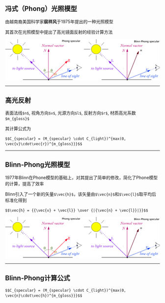 ## 冯式（Phong）光照模型

由越南裔美国科学家**裴祥风**于1975年提出的一种光照模型

其首次在光照模型中提出了高光镜面反射的经验计算方法

![](pics/phong_specular.png)

---

## 高光反射

表面法线`$n$`, 视角方向`$v$`, 光源方向`$l$`, 反射方向`$r$`, 材质高光系数`$m_{gloss}$`

其计算公式为

`$$C_{specular} = (M_{specular} \cdot C_{light})^{max(0, \vec{v}\cdot\vec{r})^{m_{gloss}}}$$`

---

## Blinn-Phong光照模型

1977年Blinn在Phone模型的基础上，对其提出了简单的修改，简化了Phone模型的计算，提高了效率

Blinn引入了一个新的矢量`$\vec{h}$`，该矢量由`$\vec{n}$`和`$\vec{l}$`取平均后标准化得到

`$$\vec{h} = {{\vec{v} + \vec{l}} \over {|{\vec{n} + \vec{l}}|}}$$`

![](pics/blinn_phong_specular.png)

---


## Blinn-Phong计算公式

`$$C_{specular} = (M_{specular} \cdot C_{light})^{max(0, \vec{n}\cdot\vec{h})^{m_{gloss}}}$$`

